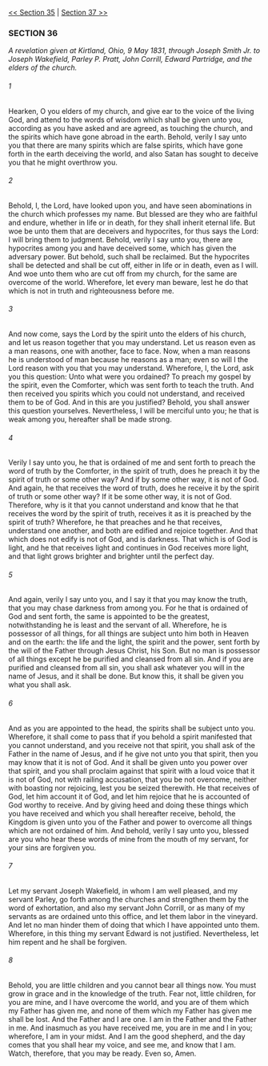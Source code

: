 [<< Section 35](Section%2035.md)  |  [Section 37 >>](Section%2037.md)

### SECTION 36

*A revelation given at Kirtland, Ohio, 9 May 1831, through Joseph Smith Jr. to Joseph Wakefield, Parley P. Pratt, John Corrill, Edward Partridge, and the elders of the church.*

###### 1
Hearken, O you elders of my church, and give ear to the voice of the living God, and attend to the words of wisdom which shall be given unto you, according as you have asked and are agreed, as touching the church, and the spirits which have gone abroad in the earth. Behold, verily I say unto you that there are many spirits which are false spirits, which have gone forth in the earth deceiving the world, and also Satan has sought to deceive you that he might overthrow you.

###### 2
Behold, I, the Lord, have looked upon you, and have seen abominations in the church which professes my name. But blessed are they who are faithful and endure, whether in life or in death, for they shall inherit eternal life. But woe be unto them that are deceivers and hypocrites, for thus says the Lord: I will bring them to judgment. Behold, verily I say unto you, there are hypocrites among you and have deceived some, which has given the adversary power. But behold, such shall be reclaimed. But the hypocrites shall be detected and shall be cut off, either in life or in death, even as I will. And woe unto them who are cut off from my church, for the same are overcome of the world. Wherefore, let every man beware, lest he do that which is not in truth and righteousness before me.

###### 3
And now come, says the Lord by the spirit unto the elders of his church, and let us reason together that you may understand. Let us reason even as a man reasons, one with another, face to face. Now, when a man reasons he is understood of man because he reasons as a man; even so will I the Lord reason with you that you may understand. Wherefore, I, the Lord, ask you this question: Unto what were you ordained? To preach my gospel by the spirit, even the Comforter, which was sent forth to teach the truth. And then received you spirits which you could not understand, and received them to be of God. And in this are you justified? Behold, you shall answer this question yourselves. Nevertheless, I will be merciful unto you; he that is weak among you, hereafter shall be made strong.

###### 4
Verily I say unto you, he that is ordained of me and sent forth to preach the word of truth by the Comforter, in the spirit of truth, does he preach it by the spirit of truth or some other way? And if by some other way, it is not of God. And again, he that receives the word of truth, does he receive it by the spirit of truth or some other way? If it be some other way, it is not of God. Therefore, why is it that you cannot understand and know that he that receives the word by the spirit of truth, receives it as it is preached by the spirit of truth? Wherefore, he that preaches and he that receives, understand one another, and both are edified and rejoice together. And that which does not edify is not of God, and is darkness. That which is of God is light, and he that receives light and continues in God receives more light, and that light grows brighter and brighter until the perfect day.

###### 5
And again, verily I say unto you, and I say it that you may know the truth, that you may chase darkness from among you. For he that is ordained of God and sent forth, the same is appointed to be the greatest, notwithstanding he is least and the servant of all. Wherefore, he is possessor of all things, for all things are subject unto him both in Heaven and on the earth: the life and the light, the spirit and the power, sent forth by the will of the Father through Jesus Christ, his Son. But no man is possessor of all things except he be purified and cleansed from all sin. And if you are purified and cleansed from all sin, you shall ask whatever you will in the name of Jesus, and it shall be done. But know this, it shall be given you what you shall ask.

###### 6
And as you are appointed to the head, the spirits shall be subject unto you. Wherefore, it shall come to pass that if you behold a spirit manifested that you cannot understand, and you receive not that spirit, you shall ask of the Father in the name of Jesus, and if he give not unto you that spirit, then you may know that it is not of God. And it shall be given unto you power over that spirit, and you shall proclaim against that spirit with a loud voice that it is not of God, not with railing accusation, that you be not overcome, neither with boasting nor rejoicing, lest you be seized therewith. He that receives of God, let him account it of God, and let him rejoice that he is accounted of God worthy to receive. And by giving heed and doing these things which you have received and which you shall hereafter receive, behold, the Kingdom is given unto you of the Father and power to overcome all things which are not ordained of him. And behold, verily I say unto you, blessed are you who hear these words of mine from the mouth of my servant, for your sins are forgiven you.

###### 7
Let my servant Joseph Wakefield, in whom I am well pleased, and my servant Parley, go forth among the churches and strengthen them by the word of exhortation, and also my servant John Corrill, or as many of my servants as are ordained unto this office, and let them labor in the vineyard. And let no man hinder them of doing that which I have appointed unto them. Wherefore, in this thing my servant Edward is not justified. Nevertheless, let him repent and he shall be forgiven.

###### 8
Behold, you are little children and you cannot bear all things now. You must grow in grace and in the knowledge of the truth. Fear not, little children, for you are mine, and I have overcome the world, and you are of them which my Father has given me, and none of them which my Father has given me shall be lost. And the Father and I are one. I am in the Father and the Father in me. And inasmuch as you have received me, you are in me and I in you; wherefore, I am in your midst. And I am the good shepherd, and the day comes that you shall hear my voice, and see me, and know that I am. Watch, therefore, that you may be ready. Even so, Amen.